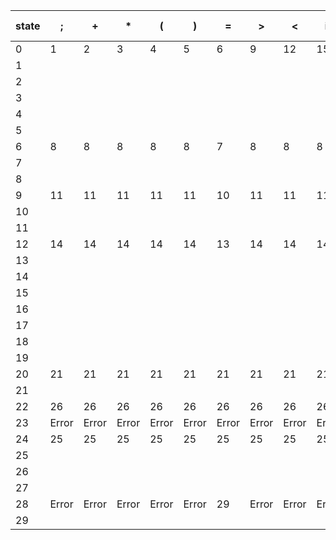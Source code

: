 | state | ;     | +     | *     | (     | )     | =     | >     | <     | if    | else  | then  | int   | char  | [a-z] | [0-9] | space | $     | .     | !     |
|-------|-------|-------|-------|-------|-------|-------|-------|-------|-------|-------|-------|-------|-------|-------|-------|-------|-------|-------|-------|
| 0     | 1     | 2     | 3     | 4     | 5     | 6     | 9     | 12    | 15    | 16    | 17    | 18    | 19    | 20    | 22    | 0     | 27    | Error | 27    |
| 1     |       |       |       |       |       |       |       |       |       |       |       |       |       |       |       |       |       |       |       |
| 2     |       |       |       |       |       |       |       |       |       |       |       |       |       |       |       |       |       |       |       |
| 3     |       |       |       |       |       |       |       |       |       |       |       |       |       |       |       |       |       |       |       |
| 4     |       |       |       |       |       |       |       |       |       |       |       |       |       |       |       |       |       |       |       |
| 5     |       |       |       |       |       |       |       |       |       |       |       |       |       |       |       |       |       |       |       |
| 6     | 8     | 8     | 8     | 8     | 8     | 7     | 8     | 8     | 8     | 8     | 8     | 8     | 8     | 8     | 8     | 8     | Error | 8     | 8     |
| 7     |       |       |       |       |       |       |       |       |       |       |       |       |       |       |       |       |       |       |       |
| 8     |       |       |       |       |       |       |       |       |       |       |       |       |       |       |       |       |       |       |       |
| 9     | 11    | 11    | 11    | 11    | 11    | 10    | 11    | 11    | 11    | 11    | 11    | 11    | 11    | 11    | 11    | 11    | Error | 11    | 11    |
| 10    |       |       |       |       |       |       |       |       |       |       |       |       |       |       |       |       |       |       |       |
| 11    |       |       |       |       |       |       |       |       |       |       |       |       |       |       |       |       |       |       |       |
| 12    | 14    | 14    | 14    | 14    | 14    | 13    | 14    | 14    | 14    | 14    | 14    | 14    | 14    | 14    | 14    | 14    | Error | 14    | 14    |
| 13    |       |       |       |       |       |       |       |       |       |       |       |       |       |       |       |       |       |       |       |
| 14    |       |       |       |       |       |       |       |       |       |       |       |       |       |       |       |       |       |       |       |
| 15    |       |       |       |       |       |       |       |       |       |       |       |       |       |       |       |       |       |       |       |
| 16    |       |       |       |       |       |       |       |       |       |       |       |       |       |       |       |       |       |       |       |
| 17    |       |       |       |       |       |       |       |       |       |       |       |       |       |       |       |       |       |       |       |
| 18    |       |       |       |       |       |       |       |       |       |       |       |       |       |       |       |       |       |       |       |
| 19    |       |       |       |       |       |       |       |       |       |       |       |       |       |       |       |       |       |       |       |
| 20    | 21    | 21    | 21    | 21    | 21    | 21    | 21    | 21    | 21    | 21    | 21    | 21    | 21    | 20    | 20    | 21    | Error | 21    | 21    |
| 21    |       |       |       |       |       |       |       |       |       |       |       |       |       |       |       |       |       |       |       |
| 22    | 26    | 26    | 26    | 26    | 26    | 26    | 26    | 26    | 26    | 26    | 26    | 26    | 26    | 26    | 22    | 26    | Error | 23    | 26    |
| 23    | Error | Error | Error | Error | Error | Error | Error | Error | Error | Error | Error | Error | Error | Error | 24    | Error | Error | Error | Error |
| 24    | 25    | 25    | 25    | 25    | 25    | 25    | 25    | 25    | 25    | 25    | 25    | 25    | 25    | 25    | 24    | 25    | Error | 25    | 25    |
| 25    |       |       |       |       |       |       |       |       |       |       |       |       |       |       |       |       |       |       |       |
| 26    |       |       |       |       |       |       |       |       |       |       |       |       |       |       |       |       |       |       |       |
| 27    |       |       |       |       |       |       |       |       |       |       |       |       |       |       |       |       |       |       |       |
| 28    | Error | Error | Error | Error | Error | 29    | Error | Error | Error | Error | Error | Error | Error | Error | Error | Error | Error | Error | Error |
| 29    |       |       |       |       |       |       |       |       |       |       |       |       |       |       |       |       |       |       |       |
